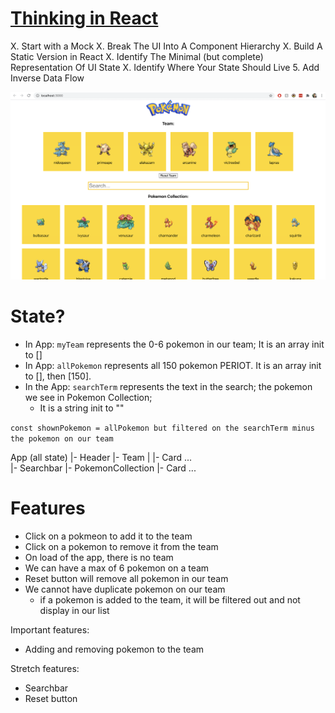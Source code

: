 # [Thinking in React](https://reactjs.org/docs/thinking-in-react.html)

X. Start with a Mock
X. Break The UI Into A Component Hierarchy
X. Build A Static Version in React
X. Identify The Minimal (but complete) Representation Of UI State
X. Identify Where Your State Should Live
5. Add Inverse Data Flow

![mock](./mock.png)

# State?
- In App: `myTeam` represents the 0-6 pokemon in our team; It is an array init to []
- In App: `allPokemon` represents all 150 pokemon PERIOT. It is an array init to [], then [150].
- In the App: `searchTerm` represents the text in the search; the pokemon we see in Pokemon Collection; 
    - It is a string init to ""

`const shownPokemon = allPokemon but filtered on the searchTerm minus the pokemon on our team`


App (all state)
 |- Header
 |- Team
 |    |- Card ...   
 |- Searchbar
 |- PokemonCollection
      |- Card ...

# Features
- Click on a pokmeon to add it to the team
- Click on a pokemon to remove it from the team
- On load of the app, there is no team
- We can have a max of 6 pokemon on a team
- Reset button will remove all pokemon in our team
- We cannot have duplicate pokemon on our team
  - if a pokemon is added to the team, it will be filtered out and not display in our list 

Important features:
- Adding and removing pokemon to the team

Stretch features:
- Searchbar
- Reset button